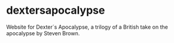 # dextersapocalypse
Website for Dexter´s Apocalypse, a trilogy of a British take on the apocalypse by Steven Brown.
